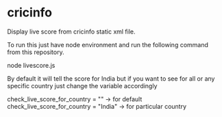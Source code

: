 # cricinfo
Display live score from cricinfo static xml file.

To run this just have node environment
and run the following command from this repository.

node livescore.js 

By default it will tell the score for India
but if you want to see for all or any specific country 
just change the variable accordingly 

check_live_score_for_country = "" -> for default
check_live_score_for_country = "India" -> for particular country
